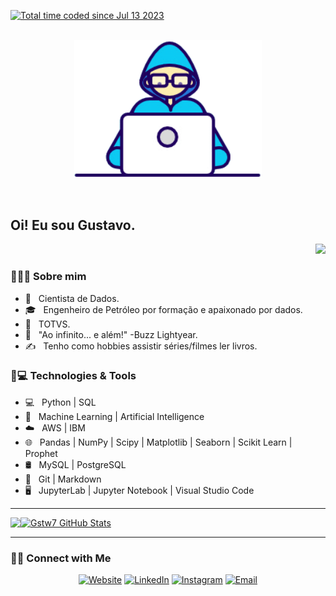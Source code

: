 <a href="https://wakatime.com/@90b7546b-5b81-4481-9b29-ee71efa4316d"><img src="https://wakatime.com/badge/user/90b7546b-5b81-4481-9b29-ee71efa4316d.svg" alt="Total time coded since Jul 13 2023" /></a>
<p align="center">
<br><img src="https://github.com/gstw7/gstw7/blob/master/ds.gif" width="300px"><br>
</p>
</br>

<h2> Oi! Eu sou Gustavo.</h2>
<p align="right">
<a href="https://visitorbadge.io/status?path=https%3A%2F%2Fgithub.com%2Fgstw7%2Fgstw7%2Ftree%2Fmaster"><img src="https://api.visitorbadge.io/api/visitors?path=https%3A%2F%2Fgithub.com%2Fgstw7%2Fgstw7%2Ftree%2Fmaster&countColor=%23263759" /></a>
</p>

<h3> 👨🏻‍💻 Sobre mim </h3>

- 🤔 &nbsp; Cientista de Dados.
- 🎓 &nbsp; Engenheiro de Petróleo por formação e apaixonado por dados.
- 💼 &nbsp; TOTVS.
- 🌱 &nbsp;  "Ao infinito... e além!" -Buzz Lightyear.
- ✍️ &nbsp; Tenho como hobbies assistir séries/filmes ler livros.


 
<h3>🚀💻 Technologies & Tools</h3>

- 💻 &nbsp; Python | SQL
- 🤖 &nbsp; Machine Learning | Artificial Intelligence
- ☁️ &nbsp; AWS | IBM
- 🌐 &nbsp; Pandas | NumPy | Scipy | Matplotlib | Seaborn | Scikit Learn | Prophet
- 🛢 &nbsp; MySQL | PostgreSQL
- 🔧 &nbsp; Git | Markdown
- 🖥 &nbsp; JupyterLab | Jupyter Notebook | Visual Studio Code

---

<img align="left" src="https://github-readme-stats.vercel.app/api/top-langs/?username=gstw7&theme=light&hide_langs_below=1"/>

[![Gstw7 GitHub Stats](https://github-readme-stats.vercel.app/api?username=gstw7&show_icons=true)](https://github.com/gstw7)

---

<h3> 🤝🏻 Connect with Me </h3>

<p align="center">
<a href="http://gstw7.github.io/"><img alt="Website" src="https://img.shields.io/badge/Website-gstw7.github.io-blue?style=flat-square&logo=google-chrome"></a>
<a href="https://www.linkedin.com/in/gustavo-de-melo-oliveira/"><img alt="LinkedIn" src="https://img.shields.io/badge/LinkedIn-Gustavo%20de%20Melo%20Oliveira-blue?style=flat-square&logo=linkedin"></a>
<a href="https://www.instagram.com/gstmelo95/"><img alt="Instagram" src="https://img.shields.io/badge/Instagram-gstmelo95-blue?style=flat-square&logo=instagram"></a>
<a href="mailto:gustavo.melo95@hotmail.com"><img alt="Email" src="https://img.shields.io/badge/Email-gustavo.melo95@hotmail.com-blue?style=flat-square&logo=microsoft"></a>
</p>
